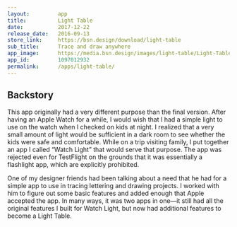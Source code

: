 ```yaml
---
layout:         app
title:          Light Table
date:           2017-12-22
release_date:   2016-09-13
store_link:     https://bsn.design/download/light-table
sub_title:      Trace and draw anywhere
app_image:      https://media.bsn.design/images/light-table/Light-Table.png
app_id:         1097012932
permalink:      /apps/light-table/
---
```


## Backstory

This app originally had a very different purpose than the final version. After having an Apple Watch for a while, I would wish that I had a simple light to use on the watch when I checked on kids at night. I realized that a very small amount of light would be sufficient in a dark room to see whether the kids were safe and comfortable. While on a trip visiting family, I put together an app I called “Watch Light” that would serve that purpose. The app was rejected even for TestFlight on the grounds that it was essentially a flashlight app, which are explicitly prohibited.

One of my designer friends had been talking about a need that he had for a simple app to use in tracing lettering and drawing projects. I worked with him to figure out some basic features and added enough that Apple accepted the app. In many ways, it was two apps in one—it still had all the original features I built for Watch Light, but now had additional features to become a Light Table.
